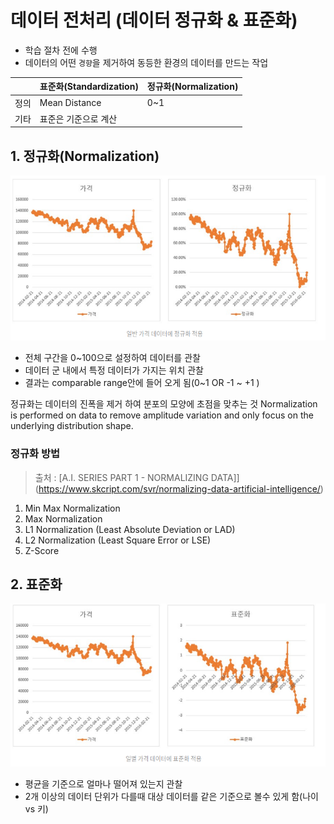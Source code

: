 # 데이터 전처리 (데이터 정규화 & 표준화)

- 학습 절차 전에 수행 
- 데이터의 어떤 `경향`을 제거하여 동등한 환경의 데이터를 만드는 작업 


||표준화(Standardization)|정규화(Normalization)|
|-|-|-|
|정의|Mean Distance|0~1|
|기타|표준은 기준으로 계산||

## 1. 정규화(Normalization)
![](/assets/nor.png)
* 전체 구간을 0~100으로 설정하여 데이터를 관찰 
* 데이터 군 내에서 특정 데이터가 가지는 위치 관찰
* 결과는 comparable range안에 들어 오게 됨(0~1 OR -1 ~ +1 )


정규화는 데이터의 진폭을 제거 하여 분포의 모양에 초점을 맞추는 것 Normalization is performed on data to remove amplitude variation and only focus on the underlying distribution shape.


### 정규화 방법 

> 출처 : [A.I. SERIES PART 1 - NORMALIZING DATA]](https://www.skcript.com/svr/normalizing-data-artificial-intelligence/)


1. Min Max Normalization
2. Max Normalization
3. L1 Normalization (Least Absolute Deviation or LAD)
4. L2 Normalization (Least Square Error or LSE)
5. Z-Score




## 2. 표준화
![](/assets/stamd.png)
* 평균을 기준으로 얼마나 떨어져 있는지 관찰
* 2개 이상의 데이터 단위가 다를때 대상 데이터를 같은 기준으로 볼수 있게 함(나이 vs 키)

